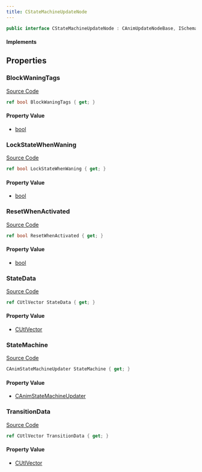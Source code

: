 ```yaml
---
title: CStateMachineUpdateNode
---
```


```csharp
public interface CStateMachineUpdateNode : CAnimUpdateNodeBase, ISchemaClass<CAnimUpdateNodeBase>, ISchemaClass<CStateMachineUpdateNode>, ISchemaField, ISchemaClass, INativeHandle
```

#### Implements

## Properties

### BlockWaningTags

[Source Code](https://github.com/swiftly-solution/swiftlys2/blob/beta/managed/src/SwiftlyS2.Generated/Schemas/Interfaces/CStateMachineUpdateNode.cs#L24)

```csharp
ref bool BlockWaningTags { get; }
```

#### Property Value

- [bool](https://learn.microsoft.com/dotnet/api/system.boolean)

### LockStateWhenWaning

[Source Code](https://github.com/swiftly-solution/swiftlys2/blob/beta/managed/src/SwiftlyS2.Generated/Schemas/Interfaces/CStateMachineUpdateNode.cs#L26)

```csharp
ref bool LockStateWhenWaning { get; }
```

#### Property Value

- [bool](https://learn.microsoft.com/dotnet/api/system.boolean)

### ResetWhenActivated

[Source Code](https://github.com/swiftly-solution/swiftlys2/blob/beta/managed/src/SwiftlyS2.Generated/Schemas/Interfaces/CStateMachineUpdateNode.cs#L28)

```csharp
ref bool ResetWhenActivated { get; }
```

#### Property Value

- [bool](https://learn.microsoft.com/dotnet/api/system.boolean)

### StateData

[Source Code](https://github.com/swiftly-solution/swiftlys2/blob/beta/managed/src/SwiftlyS2.Generated/Schemas/Interfaces/CStateMachineUpdateNode.cs#L19)

```csharp
ref CUtlVector StateData { get; }
```

#### Property Value

- [CUtlVector](/docs/api/)

### StateMachine

[Source Code](https://github.com/swiftly-solution/swiftlys2/blob/beta/managed/src/SwiftlyS2.Generated/Schemas/Interfaces/CStateMachineUpdateNode.cs#L16)

```csharp
CAnimStateMachineUpdater StateMachine { get; }
```

#### Property Value

- [CAnimStateMachineUpdater](/docs/api/shared/schemadefinitions/canimstatemachineupdater)

### TransitionData

[Source Code](https://github.com/swiftly-solution/swiftlys2/blob/beta/managed/src/SwiftlyS2.Generated/Schemas/Interfaces/CStateMachineUpdateNode.cs#L22)

```csharp
ref CUtlVector TransitionData { get; }
```

#### Property Value

- [CUtlVector](/docs/api/)

